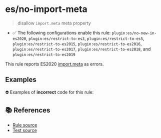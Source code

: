 # es/no-import-meta
> disallow `import.meta` meta property

- ✅ The following configurations enable this rule: `plugin:es/no-new-in-es2020`, `plugin:es/restrict-to-es3`, `plugin:es/restrict-to-es5`, `plugin:es/restrict-to-es2015`, `plugin:es/restrict-to-es2016`, `plugin:es/restrict-to-es2017`, `plugin:es/restrict-to-es2018`, and `plugin:es/restrict-to-es2019`

This rule reports ES2020 [import.meta](https://github.com/tc39/proposal-import-meta) as errors.

## Examples

⛔ Examples of **incorrect** code for this rule:

<eslint-playground type="bad" code="/*eslint es/no-import-meta: error */
import.meta
" />

## 📚 References

- [Rule source](https://github.com/mysticatea/eslint-plugin-es/blob/v4.0.0/lib/rules/no-import-meta.js)
- [Test source](https://github.com/mysticatea/eslint-plugin-es/blob/v4.0.0/tests/lib/rules/no-import-meta.js)
